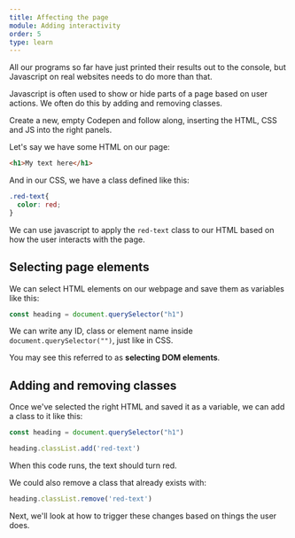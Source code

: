 ```yaml
---
title: Affecting the page
module: Adding interactivity
order: 5
type: learn
---
```


All our programs so far have just printed their results out to the console, but Javascript on real websites needs to do more than that.

Javascript is often used to show or hide parts of a page based on user actions. We often do this by adding and removing classes.

<div class="todo">
	Create a new, empty Codepen and follow along, inserting the HTML, CSS and JS into the right panels.
</div>

Let's say we have some HTML on our page:

```html
<h1>My text here</h1>
```

And in our CSS, we have a class defined like this:

```css
.red-text{
  color: red;
}
```

We can use javascript to apply the `red-text` class to our HTML based on how the user interacts with the page.

## Selecting page elements

We can select HTML elements on our webpage and save them as variables like this:

```javascript
const heading = document.querySelector("h1")
```

We can write any ID, class or element name inside `document.querySelector("")`, just like in CSS.

You may see this referred to as **selecting DOM elements**.

## Adding and removing classes

Once we've selected the right HTML and saved it as a variable, we can add a class to it like this:

```javascript
const heading = document.querySelector("h1")

heading.classList.add('red-text')
```

When this code runs, the text should turn red.

We could also remove a class that already exists with:

```javascript
heading.classList.remove('red-text')
```

Next, we'll look at how to trigger these changes based on things the user does.
